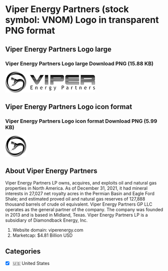 # Viper Energy Partners (stock symbol: VNOM) Logo in transparent PNG format

## Viper Energy Partners Logo large

### Viper Energy Partners Logo large Download PNG (15.88 KB)

![Viper Energy Partners Logo large Download PNG (15.88 KB)](/img/orig/VNOM_BIG-ea4cc4e8.png)

## Viper Energy Partners Logo icon format

### Viper Energy Partners Logo icon format Download PNG (5.99 KB)

![Viper Energy Partners Logo icon format Download PNG (5.99 KB)](/img/orig/VNOM-314f75c7.png)

## About Viper Energy Partners

Viper Energy Partners LP owns, acquires, and exploits oil and natural gas properties in North America. As of December 31, 2021, it had mineral interests in 27,027 net royalty acres in the Permian Basin and Eagle Ford Shale; and estimated proved oil and natural gas reserves of 127,888 thousand barrels of crude oil equivalent. Viper Energy Partners GP LLC operates as the general partner of the company. The company was founded in 2013 and is based in Midland, Texas. Viper Energy Partners LP is a subsidiary of Diamondback Energy, Inc.

1. Website domain: viperenergy.com
2. Marketcap: $4.81 Billion USD


## Categories
- [x] 🇺🇸 United States
